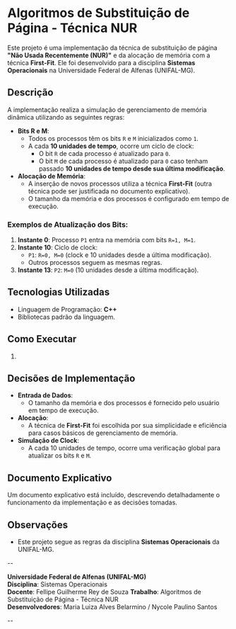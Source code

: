 # Algoritmos de Substituição de Página - Técnica NUR

Este projeto é uma implementação da técnica de substituição de página **"Não Usada Recentemente (NUR)"** e da alocação de memória com a técnica **First-Fit**. Ele foi desenvolvido para a disciplina **Sistemas Operacionais** na Universidade Federal de Alfenas (UNIFAL-MG).

## Descrição
A implementação realiza a simulação de gerenciamento de memória dinâmica utilizando as seguintes regras:
- **Bits R e M**: 
  - Todos os processos têm os bits `R` e `M` inicializados como `1`.
  - A cada **10 unidades de tempo**, ocorre um ciclo de clock:
    - O bit `R` de cada processo é atualizado para `0`.
    - O bit `M` de cada processo é atualizado para `0` caso tenham passado **10 unidades de tempo desde sua última modificação**.
- **Alocação de Memória**: 
  - A inserção de novos processos utiliza a técnica **First-Fit** (outra técnica pode ser justificada no documento explicativo).
  - O tamanho da memória e dos processos é configurado em tempo de execução.

### Exemplos de Atualização dos Bits:
1. **Instante 0**: Processo `P1` entra na memória com bits `R=1, M=1`.
2. **Instante 10**: Ciclo de clock:
   - `P1`: `R=0, M=0` (clock e 10 unidades desde a última modificação).
   - Outros processos seguem as mesmas regras.
3. **Instante 13**: `P2`: `M=0` (10 unidades desde a última modificação).

## Tecnologias Utilizadas
- Linguagem de Programação: **C++** 
- Bibliotecas padrão da linguagem.

## Como Executar
1. 

## Decisões de Implementação
- **Entrada de Dados**:
  - O tamanho da memória e dos processos é fornecido pelo usuário em tempo de execução.
- **Alocação**:
  - A técnica de **First-Fit** foi escolhida por sua simplicidade e eficiência para casos básicos de gerenciamento de memória.
- **Simulação de Clock**:
  - A cada 10 unidades de tempo, ocorre uma verificação global para atualizar os bits `R` e `M`.

## Documento Explicativo
Um documento explicativo está incluído, descrevendo detalhadamente o funcionamento da implementação e as decisões tomadas.

## Observações
- Este projeto segue as regras da disciplina **Sistemas Operacionais** da UNIFAL-MG.

--

**Universidade Federal de Alfenas (UNIFAL-MG)**  
**Disciplina**: Sistemas Operacionais  
**Docente**: Fellipe Guilherme Rey de Souza
**Trabalho**: Algoritmos de Substituição de Página - Técnica NUR  
**Desenvolvedores**: Maria Luiza Alves Belarmino / Nycole Paulino Santos

--